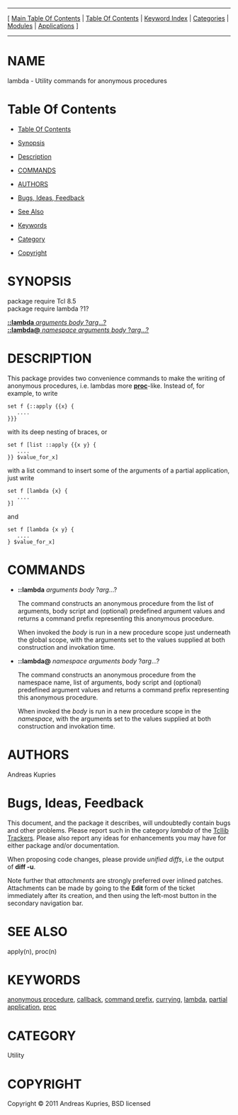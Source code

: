 
[//000000001]: # (lambda \- Utility commands for anonymous procedures)
[//000000002]: # (Generated from file 'lambda\.man' by tcllib/doctools with format 'markdown')
[//000000003]: # (Copyright &copy; 2011 Andreas Kupries, BSD licensed)
[//000000004]: # (lambda\(n\) 1 tcllib "Utility commands for anonymous procedures")

<hr> [ <a href="../../../../toc.md">Main Table Of Contents</a> &#124; <a
href="../../../toc.md">Table Of Contents</a> &#124; <a
href="../../../../index.md">Keyword Index</a> &#124; <a
href="../../../../toc0.md">Categories</a> &#124; <a
href="../../../../toc1.md">Modules</a> &#124; <a
href="../../../../toc2.md">Applications</a> ] <hr>

# NAME

lambda \- Utility commands for anonymous procedures

# <a name='toc'></a>Table Of Contents

  - [Table Of Contents](#toc)

  - [Synopsis](#synopsis)

  - [Description](#section1)

  - [COMMANDS](#section2)

  - [AUTHORS](#section3)

  - [Bugs, Ideas, Feedback](#section4)

  - [See Also](#seealso)

  - [Keywords](#keywords)

  - [Category](#category)

  - [Copyright](#copyright)

# <a name='synopsis'></a>SYNOPSIS

package require Tcl 8\.5  
package require lambda ?1?  

[__::lambda__ *arguments* *body* ?*arg*\.\.\.?](#1)  
[__::lambda@__ *namespace* *arguments* *body* ?*arg*\.\.\.?](#2)  

# <a name='description'></a>DESCRIPTION

This package provides two convenience commands to make the writing of anonymous
procedures, i\.e\. lambdas more
__[proc](\.\./\.\./\.\./\.\./index\.md\#proc)__\-like\. Instead of, for example, to
write

    set f {::apply {{x} {
       ....
    }}}

with its deep nesting of braces, or

    set f [list ::apply {{x y} {
       ....
    }} $value_for_x]

with a list command to insert some of the arguments of a partial application,
just write

    set f [lambda {x} {
       ....
    }]

and

    set f [lambda {x y} {
       ....
    } $value_for_x]

# <a name='section2'></a>COMMANDS

  - <a name='1'></a>__::lambda__ *arguments* *body* ?*arg*\.\.\.?

    The command constructs an anonymous procedure from the list of arguments,
    body script and \(optional\) predefined argument values and returns a command
    prefix representing this anonymous procedure\.

    When invoked the *body* is run in a new procedure scope just underneath
    the global scope, with the arguments set to the values supplied at both
    construction and invokation time\.

  - <a name='2'></a>__::lambda@__ *namespace* *arguments* *body* ?*arg*\.\.\.?

    The command constructs an anonymous procedure from the namespace name, list
    of arguments, body script and \(optional\) predefined argument values and
    returns a command prefix representing this anonymous procedure\.

    When invoked the *body* is run in a new procedure scope in the
    *namespace*, with the arguments set to the values supplied at both
    construction and invokation time\.

# <a name='section3'></a>AUTHORS

Andreas Kupries

# <a name='section4'></a>Bugs, Ideas, Feedback

This document, and the package it describes, will undoubtedly contain bugs and
other problems\. Please report such in the category *lambda* of the [Tcllib
Trackers](http://core\.tcl\.tk/tcllib/reportlist)\. Please also report any ideas
for enhancements you may have for either package and/or documentation\.

When proposing code changes, please provide *unified diffs*, i\.e the output of
__diff \-u__\.

Note further that *attachments* are strongly preferred over inlined patches\.
Attachments can be made by going to the __Edit__ form of the ticket
immediately after its creation, and then using the left\-most button in the
secondary navigation bar\.

# <a name='seealso'></a>SEE ALSO

apply\(n\), proc\(n\)

# <a name='keywords'></a>KEYWORDS

[anonymous procedure](\.\./\.\./\.\./\.\./index\.md\#anonymous\_procedure),
[callback](\.\./\.\./\.\./\.\./index\.md\#callback), [command
prefix](\.\./\.\./\.\./\.\./index\.md\#command\_prefix),
[currying](\.\./\.\./\.\./\.\./index\.md\#currying),
[lambda](\.\./\.\./\.\./\.\./index\.md\#lambda), [partial
application](\.\./\.\./\.\./\.\./index\.md\#partial\_application),
[proc](\.\./\.\./\.\./\.\./index\.md\#proc)

# <a name='category'></a>CATEGORY

Utility

# <a name='copyright'></a>COPYRIGHT

Copyright &copy; 2011 Andreas Kupries, BSD licensed
